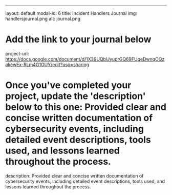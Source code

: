 ---
layout: default
modal-id: 6
title: Incident Handlers Journal
img: handlersjournal.png
alt: journal.png

# Add the link to your journal below
project-url: https://docs.google.com/document/d/1X39UQblJyuprGQ69FUgeDwnqOQzakewEx-RLm4G1OUY/edit?usp=sharing

# Once you've completed your project, update the 'description' below to this one: Provided clear and concise written documentation of cybersecurity events, including detailed event descriptions, tools used, and lessons learned throughout the process.
description: Provided clear and concise written documentation of cybersecurity events, including detailed event descriptions, tools used, and lessons learned throughout the process.
